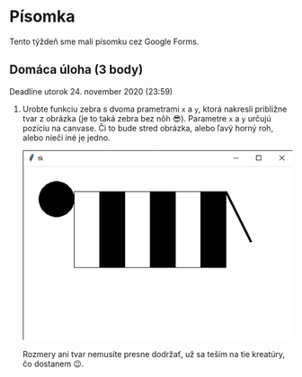 # Písomka

Tento týždeň sme mali písomku cez Google Forms.

## Domáca úloha (3 body)

Deadline utorok 24. november 2020 (23:59)

1. Urobte funkciu zebra s dvoma prametrami `x` a `y`, ktorá nakreslí približne tvar z obrázka (je to taká zebra bez nôh 😎). Parametre `x` a `y` určujú pozíciu na canvase. Či to bude stred obrázka, alebo ľavý horný roh, alebo nieči iné je jedno. 

   ![Zebra](./8-exam/zebra.png)

   Rozmery ani tvar nemusíte presne dodržať, už sa teším na tie kreatúry, čo dostanem 😉.